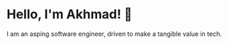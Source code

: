 # Hello, I'm Akhmad! 🚀

I am an asping software engineer, driven to make a tangible value in tech.




